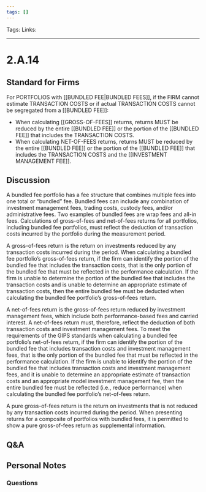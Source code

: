 ```yaml
---
tags: []
---
```

Tags:
Links: 
___
# 2.A.14
## Standard for Firms
For PORTFOLIOS with [[BUNDLED FEE|BUNDLED FEES]], if the FIRM cannot estimate TRANSACTION COSTS or if actual TRANSACTION COSTS cannot be segregated from a [[BUNDLED FEE]]:
- When calculating [[GROSS-OF-FEES]] returns, returns MUST be reduced by the entire [[BUNDLED FEE]] or the portion of the [[BUNDLED FEE]] that includes the TRANSACTION COSTS.
- When calculating NET-OF-FEES returns, returns MUST be reduced by the entire [[BUNDLED FEE]] or the portion of the [[BUNDLED FEE]] that includes the TRANSACTION COSTS and the [[INVESTMENT MANAGEMENT FEE]].
## Discussion
A bundled fee portfolio has a fee structure that combines multiple fees into one total or “bundled” fee. Bundled fees can include any combination of investment management fees, trading costs, custody fees, and/or administrative fees. Two examples of bundled fees are wrap fees and all-in fees. Calculations of gross-of-fees and net-of-fees returns for all portfolios, including bundled fee portfolios, must reflect the deduction of transaction costs incurred by the portfolio during the measurement period.

A gross-of-fees return is the return on investments reduced by any transaction costs incurred during the period. When calculating a bundled fee portfolio’s gross-of-fees return, if the firm can identify the portion of the bundled fee that includes the transaction costs, that is the only portion of the bundled fee that must be reflected in the performance calculation. If the firm is unable to determine the portion of the bundled fee that includes the transaction costs and is unable to determine an appropriate estimate of transaction costs, then the entire bundled fee must be deducted when calculating the bundled fee portfolio’s gross-of-fees return.

A net-of-fees return is the gross-of-fees return reduced by investment management fees, which include both performance-based fees and carried interest. A net-of-fees return must, therefore, reflect the deduction of both transaction costs and investment management fees. To meet the requirements of the GIPS standards when calculating a bundled fee portfolio’s net-of-fees return, if the firm can identify the portion of the bundled fee that includes transaction costs and investment management fees, that is the only portion of the bundled fee that must be reflected in the performance calculation. If the firm is unable to identify the portion of the bundled fee that includes transaction costs and investment management fees, and it is unable to determine an appropriate estimate of transaction costs and an appropriate model investment management fee, then the entire bundled fee must be reflected (i.e., reduce performance) when calculating the bundled fee portfolio’s net-of-fees return.

A pure gross-of-fees return is the return on investments that is not reduced by any transaction costs incurred during the period. When presenting returns for a composite of portfolios with bundled fees, it is permitted to show a pure gross-of-fees return as supplemental information.
## Q&A

## Personal Notes

### Questions